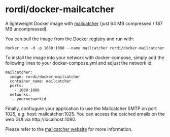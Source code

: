 # rordi/docker-mailcatcher

A lightweight Docker image with [mailcatcher](https://mailcatcher.me/) (just 64 MB compressed / 187 MB uncompressed).

You can pull the image from the [Docker registry](https://hub.docker.com/r/rordi/docker-mailcatcher/) and run with:

    docker run -d -p 1080:1080 --name mailcatcher rordi/docker-mailcatcher 

To install the image into your network with docker-compose, simply add the following lines to your docker-compose.yml and adjust the network id:

    mailcatcher:
      image: rordi/docker-mailcatcher
      container_name: mailcatcher
      ports:
        - 1080:1080
      networks:
       - yournetworkid

Finally, confiugure your application to use the Mailcatcher SMTP on port 1025, e.g. host: mailcatcher:1025. You can access the catched emails on the web GUI via http://localhost:1080. 

Please refer to the [mailcatcher website](https://mailcatcher.me/) for more information.
